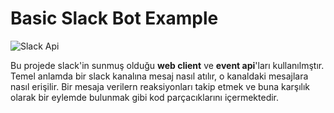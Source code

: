 # Basic Slack Bot Example

![Slack Api](https://a.slack-edge.com/3026cb/img/slack_api_logo_vogue.png)

Bu projede slack'in sunmuş olduğu **web client** ve **event api**'ları kullanılmştır. Temel anlamda bir slack kanalına mesaj nasıl atılır, o kanaldaki mesajlara nasıl erişilir. Bir mesaja verilern reaksiyonları takip etmek ve buna karşılık olarak bir eylemde bulunmak gibi kod parçacıklarını içermektedir.
